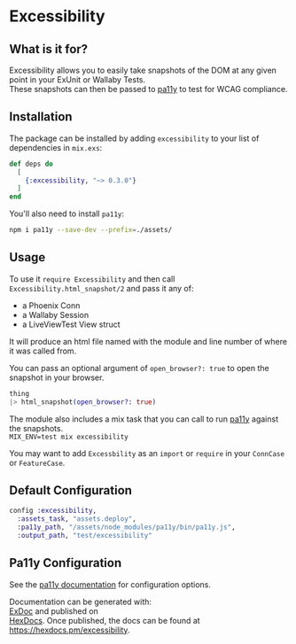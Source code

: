 # Excessibility

## What is it for?

Excessibility allows you to easily take snapshots of the DOM at any given point in your ExUnit or Wallaby Tests.<br/>
These snapshots can then be passed to [pa11y](https://github.com/pa11y/pa11y) to test for WCAG compliance.

## Installation

The package can be installed by adding `excessibility` to your list of dependencies in `mix.exs`:

```elixir
def deps do
  [
    {:excessibility, "~> 0.3.0"}
  ]
end
```

You'll also need to install `pa11y`:

```sh
npm i pa11y --save-dev --prefix=./assets/
```

## Usage

To use it `require Excessibility` and then call `Excessibility.html_snapshot/2` and pass it any of:

- a Phoenix Conn
- a Wallaby Session
- a LiveViewTest View struct

It will produce an html file named with the module and line number of where it was called from.

You can pass an optional argument of `open_browser?: true` to open the snapshot in your browser.

```elixir
thing
|> html_snapshot(open_browser?: true)
```

The module also includes a mix task that you can call to run [pa11y](https://github.com/pa11y/pa11y) against the snapshots.<br/>
`MIX_ENV=test mix excessibility`

You may want to add `Excessbility` as an `import` or `require` in your `ConnCase` or `FeatureCase`.

## Default Configuration

```elixir
config :excessibility,
  :assets_task, "assets.deploy",
  :pa11y_path, "/assets/node_modules/pa11y/bin/pa11y.js",
  :output_path, "test/excessibility"
```

## Pa11y Configuration

See the [pa11y documentation](https://github.com/pa11y/pa11y#configuration) for configuration options.

Documentation can be generated with:<br/>
[ExDoc](https://github.com/elixir-lang/ex_doc) and published on<br/>
[HexDocs](https://hexdocs.pm). Once published, the docs can be found at<br/>
<https://hexdocs.pm/excessibility>.
